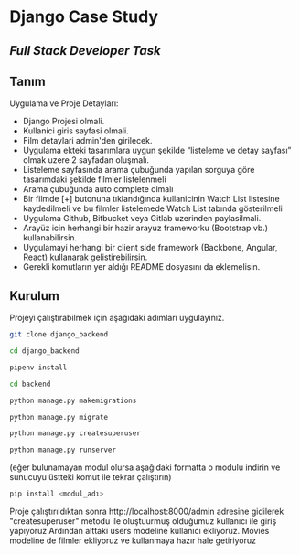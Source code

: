 # Django Case Study
## _Full Stack Developer Task_

## Tanım
Uygulama ve Proje Detayları:
- Django Projesi olmali.
- Kullanici giris sayfasi olmali.
- Film detaylari admin'den girilecek.
- Uygulama ekteki tasarımlara uygun şekilde “listeleme ve detay sayfası” olmak uzere 2 sayfadan oluşmalı.
- Listeleme sayfasında arama çubuğunda yapılan sorguya göre tasarımdaki şekilde filmler listelenmeli
- Arama çubuğunda auto complete olmalı
- Bir filmde [+] butonuna tıklandığında kullanicinin Watch List listesine kaydedilmeli ve bu filmler listelemede Watch List tabında gösterilmeli
- Uygulama Github, Bitbucket veya Gitlab uzerinden paylasilmali.
- Arayüz icin herhangi bir hazir arayuz frameworku (Bootstrap vb.) kullanabilirsin.
- Uygulamayi herhangi bir client side framework (Backbone, Angular, React) kullanarak gelistirebilirsin.
- Gerekli komutların yer aldığı README dosyasını da eklemelisin.

## Kurulum
Projeyi çalıştırabilmek için aşağıdaki adımları uygulayınız.

```sh
git clone django_backend
```
```sh
cd django_backend
```
```sh
pipenv install
```
```sh
cd backend
```
```sh
python manage.py makemigrations
```
```sh
python manage.py migrate
```
```sh
python manage.py createsuperuser
```
```sh
python manage.py runserver
```

(eğer bulunamayan modul olursa aşağıdaki formatta o modulu indirin ve sunucuyu üstteki komut ile tekrar çalıştırın)

```sh
pip install <modul_adı>
```

Proje çalıştırıldıktan sonra http://localhost:8000/admin adresine gidilerek "createsuperuser" metodu ile oluştuurmuş olduğumuz kullanıcı ile giriş yapıyoruz
Ardından alttaki users modeline kullanıcı ekliyoruz.
Movies modeline de filmler ekliyoruz ve kullanmaya hazır hale getiriyoruz